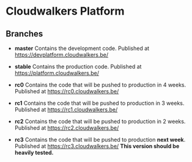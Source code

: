 Cloudwalkers Platform
=====================

Branches
--------
*   **master**
	Contains the development code.
	Published at https://devplatform.cloudwalkers.be/

*   **stable**
	Contains the production code.
	Published at https://platform.cloudwalkers.be/


*   **rc0**
	Contains the code that will be pushed to production in 4 weeks.
	Published at https://rc0.cloudwalkers.be/

*   **rc1**
	Contains the code that will be pushed to production in 3 weeks.
	Published at https://rc1.cloudwalkers.be/

*   **rc2**
	Contains the code that will be pushed to production in 2 weeks.
	Published at https://rc2.cloudwalkers.be/

*   **rc3**
	Contains the code that will be pushed to production **next week**.
	Published at https://rc3.cloudwalkers.be/
	**This version should be heavily tested.**
